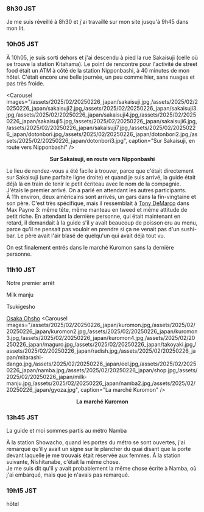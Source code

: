 ### 8h30 JST
Je me suis réveillé à 8h30 et j'ai travaillé sur mon site jusqu'à 9h45 dans mon lit.

### 10h05 JST
À 10h05, je suis sorti dehors et j'ai descendu à pied la rue Sakaisuji (celle où se trouve la station Kitahama). Le point de rencontre pour l'activité de street food était un ATM à côté de la station Nipponbashi, à 40 minutes de mon hôtel. C'était encore une belle journée, un peu comme hier, sans nuages et pas très froide.

<Carousel
    images="/assets/2025/02/20250226_japan/sakaisuji.jpg,/assets/2025/02/20250226_japan/sakaisuji2.jpg,/assets/2025/02/20250226_japan/sakaisuji3.jpg,/assets/2025/02/20250226_japan/sakaisuji4.jpg,/assets/2025/02/20250226_japan/sakaisuji5.jpg,/assets/2025/02/20250226_japan/sakaisuji6.jpg,/assets/2025/02/20250226_japan/sakaisuji7.jpg,/assets/2025/02/20250226_japan/dotonbori.jpg,/assets/2025/02/20250226_japan/dotonbori2.jpg,/assets/2025/02/20250226_japan/dotonbori3.jpg",
    caption="Sur Sakaisuji, en route vers Nipponbashi"
/>
<p align="center"><b>Sur Sakaisuji, en route vers Nipponbashi</b></p>

Le lieu de rendez-vous a été facile à trouver, parce que c'était directement sur Sakaisuji (une parfaite ligne droite) et quand je suis arrivé, la guide était déjà là en train de tenir le petit écriteau avec le nom de la compagnie. J'étais le premier arrivé. On a parlé en attendant les autres participants.  
À 11h environ, deux américains sont arrivés, un gars dans la fin-vingtaine et son père. C'est très spécifique, mais il ressemblait à [Tony DeMarco](https://maxpayne.fandom.com/wiki/Tony_DeMarco) dans Max Payne 3: même tête, même manteau en tweed et même attitude de petit riche. En attendant la dernière personne, qui était maintenant en retard, il demandait à la guide s'il y avait beaucoup de poisson cru au menu, parce qu'il ne pensait pas vouloir en prendre si ça ne venait pas d'un sushi-bar. Le père avait l'air blasé de quelqu'un qui avait déjà tout vu.

On est finalement entrés dans le marché Kuromon sans la dernière personne.

### 11h10 JST

Notre premier arrêt

Milk manju

Tsukigesho

[Osaka Ohsho](https://maps.app.goo.gl/SwSWvNZAzFAnd2nUA)
<Carousel
    images="/assets/2025/02/20250226_japan/kuromon.jpg,/assets/2025/02/20250226_japan/kuromon2.jpg,/assets/2025/02/20250226_japan/kuromon3.jpg,/assets/2025/02/20250226_japan/kuromon4.jpg,/assets/2025/02/20250226_japan/maguro.jpg,/assets/2025/02/20250226_japan/takoyaki.jpg,/assets/2025/02/20250226_japan/radish.jpg,/assets/2025/02/20250226_japan/mitarashi-dango.jpg,/assets/2025/02/20250226_japan/eel.jpg,/assets/2025/02/20250226_japan/namba.jpg,/assets/2025/02/20250226_japan/shop.jpg,/assets/2025/02/20250226_japan/milk-manju.jpg,/assets/2025/02/20250226_japan/namba2.jpg,/assets/2025/02/20250226_japan/gyoza.jpg",
    caption="La marché Kuromon"
/>
<p align="center"><b>La marché Kuromon</b></p>

### 13h45 JST

La guide et moi sommes partis au métro Namba

À la station Showacho, quand les portes du métro se sont ouvertes, j'ai remarqué qu'il y avait un signe sur le plancher du quai disant que la porte devant laquelle je me trouvais était réservée aux femmes. À la station suivante, Nishitanabe, c'était la même chose.  
Je me suis dit qu'il y avait probablement la même chose écrite à Namba, où j'ai embarqué, mais que je n'avais pas remarqué.

### 19h15 JST
hôtel
